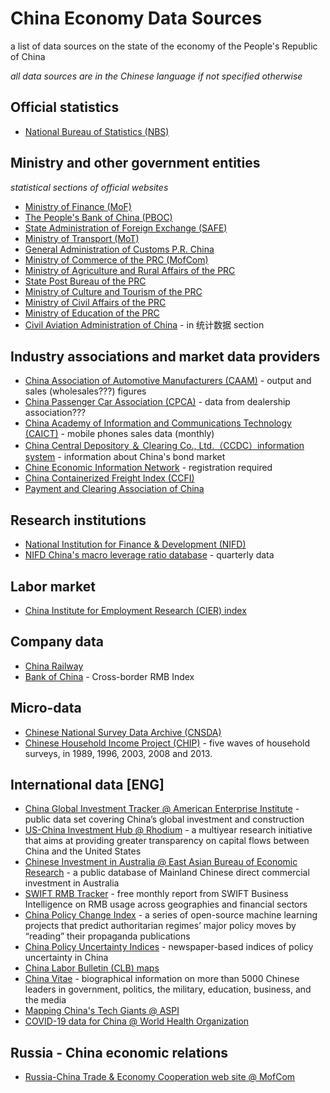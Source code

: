 # China Economy Data Sources
a list of data sources on the state of the economy of the People's Republic of China

_all data sources are in the Chinese language if not specified otherwise_

## Official statistics

- [National Bureau of Statistics (NBS)](http://www.stats.gov.cn/)

## Ministry and other government entities
_statistical sections of official websites_

- [Ministry of Finance (MoF)](http://www.mof.gov.cn/gkml/caizhengshuju/)
- [The People's Bank of China (PBOC)](http://www.pbc.gov.cn/diaochatongjisi/116219/index.html)
- [State Administration of Foreign Exchange (SAFE)](http://www.safe.gov.cn/safe/tjsj1/index.html)
- [Ministry of Transport (MoT)](https://www.mot.gov.cn/tongjishuju/)
- [General Administration of Customs P.R. China](http://www.customs.gov.cn/customs/302249/zfxxgk/2799825/302274/index.html)
- [Ministry of Commerce of the PRC (MofCom)](http://www.mofcom.gov.cn/article/tongjiziliao/)
- [Ministry of Agriculture and Rural Affairs of the PRC](http://zdscxx.moa.gov.cn:8080/nyb/pc/index.jsp)
- [State Post Bureau of the PRC](http://www.spb.gov.cn/sj/)
- [Ministry of Culture and Tourism of the PRC](http://zwgk.mct.gov.cn/zfxxgkml/447/465/index_3081.html)
- [Ministry of Civil Affairs of the PRC](http://www.mca.gov.cn/article/sj/)
- [Ministry of Education of the PRC](http://www.moe.gov.cn/jyb_sjzl/moe_560/2020/)
- [Civil Aviation Administration of China](http://www.caac.gov.cn/XXGK/XXGK/) - in 统计数据 section

## Industry associations and market data providers

- [China Association of Automotive Manufacturers (CAAM)](http://www.caam.org.cn/tjsj) - output and sales (wholesales???) figures
- [China Passenger Car Association (CPCA)](http://www.cpcaauto.com/) - data from dealership association???
- [China Academy of Information and Communications Technology (CAICT)](http://www.caict.ac.cn/kxyj/qwfb/qwsj/) - mobile phones sales data (monthly)
- [China Central Depository ＆ Clearing Co., Ltd.（CCDC）information system](https://www.chinabond.com.cn/d2s/index.html) - information about China's bond market
- [Chine Economic Information Network](https://www.cei.cn/) - registration required
- [China Containerized Freight Index (CCFI)](https://en.sse.net.cn/indices/ccfinew.jsp)
- [Payment and Clearing Association of China](http://www.pcac.org.cn/eportal/ui?pageId=595055)


## Research institutions

- [National Institution for Finance & Development (NIFD)](http://www.nifd.cn/home/index)
- [NIFD China's macro leverage ratio database](http://www.nifd.cn/home/index) - quarterly data

## Labor market

- [China Institute for Employment Research (CIER) index](http://www.cier.org.cn/index.asp)

## Company data

- [China Railway](http://www.china-railway.com.cn/wnfw/sjfw/)
- [Bank of China](https://www.boc.cn/fimarkets/cri/) - Cross-border RMB Index

## Micro-data

- [Chinese National Survey Data Archive (CNSDA)](http://cnsda.ruc.edu.cn/)
- [Chinese Household Income Project (CHIP)](http://ciidbnu.org/chip/) -  five waves of household surveys, in 1989, 1996, 2003, 2008 and 2013. 


## International data [ENG]

- [China Global Investment Tracker @ American Enterprise Institute](https://www.aei.org/china-global-investment-tracker/) - public data set covering China’s global investment and construction
- [US-China Investment Hub @ Rhodium](https://www.us-china-investment.org/) - a multiyear research initiative that aims at providing greater transparency on capital flows between China and the United States
- [Chinese Investment in Australia @ East Asian Bureau of Economic Research](https://chiia.eaber.org/) - a public database of Mainland Chinese direct commercial investment in Australia
- [SWIFT RMB Tracker](https://www.swift.com/our-solutions/compliance-and-shared-services/business-intelligence/renminbi/rmb-tracker) -  free monthly report from SWIFT Business Intelligence on RMB usage across geographies and financial sectors
- [China Policy Change Index](https://policychangeindex.org/) - a series of open-source machine learning projects that predict authoritarian regimes’ major policy moves by “reading” their propaganda publications
- [China Policy Uncertainty Indices](http://www.policyuncertainty.com/china_monthly.html) -  newspaper-based indices of policy uncertainty in China
- [China Labor Bulletin (CLB) maps](https://maps.clb.org.hk/)
- [China Vitae](https://www.chinavitae.com/index.php) - biographical information on more than 5000 Chinese leaders in government, politics, the military, education, business, and the media
- [Mapping China's Tech Giants @ ASPI](https://chinatechmap.aspi.org.au/#/map/)
- [COVID-19 data for China @ World Health Organization](https://covid19.who.int/region/wpro/country/cn)

## Russia - China economic relations

- [Russia-China Trade & Economy Cooperation web site @ MofCom](http://www.crc.mofcom.gov.cn/index.shtml)

